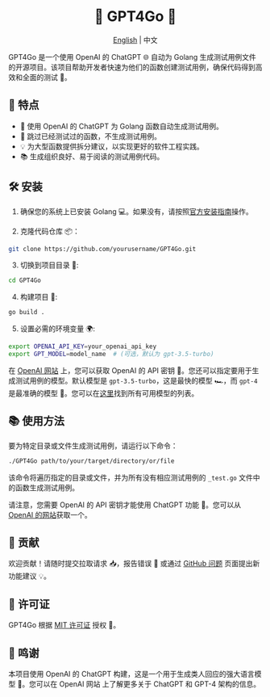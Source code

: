 
<div align="center">

# 🤖 GPT4Go 🚀

[English](README.md) | 中文

</div>

GPT4Go 是一个使用 OpenAI 的 ChatGPT 🌐 自动为 Golang 生成测试用例文件的开源项目。该项目帮助开发者快速为他们的函数创建测试用例，确保代码得到高效和全面的测试 🧪。

## 🌟 特点

-   🎯 使用 OpenAI 的 ChatGPT 为 Golang 函数自动生成测试用例。
-   🚫 跳过已经测试过的函数，不生成测试用例。
-   💡 为大型函数提供拆分建议，以实现更好的软件工程实践。
-   📚 生成组织良好、易于阅读的测试用例代码。

## 🛠 安装

1.  确保您的系统上已安装 Golang 💻。如果没有，请按照[官方安装指南](https://golang.google.cn/doc/install)操作。
    
2.  克隆代码仓库 📦：

```bash
git clone https://github.com/yourusername/GPT4Go.git
```

3.  切换到项目目录 📂:

```bash
cd GPT4Go
```

4.  构建项目 🔨:

```bash
go build .
```

5.  设置必需的环境变量 🌍:

```bash
export OPENAI_API_KEY=your_openai_api_key
export GPT_MODEL=model_name  # (可选，默认为 gpt-3.5-turbo)
```

在 [OpenAI 网站](https://beta.openai.com/docs/developer-quickstart/api-key) 上，您可以获取 OpenAI 的 API 密钥 🔑。您还可以指定要用于生成测试用例的模型。默认模型是 `gpt-3.5-turbo`，这是最快的模型 🏎，而 `gpt-4` 是最准确的模型 🎯。您可以在[这里](https://platform.openai.com/docs/models/overview)找到所有可用模型的列表。

## 📚 使用方法

要为特定目录或文件生成测试用例，请运行以下命令：

```bash
./GPT4Go path/to/your/target/directory/or/file
```

该命令将遍历指定的目录或文件，并为所有没有相应测试用例的 `_test.go` 文件中的函数生成测试用例。

请注意，您需要 OpenAI 的 API 密钥才能使用 ChatGPT 功能 🔐。您可以从 [OpenAI 的网站](https://www.openai.com/)获取一个。

## 👥 贡献

欢迎贡献！请随时提交拉取请求 📥，报告错误 🐞 或通过 [GitHub 问题](https://github.com/yourusername/GPT4Go/issues) 页面提出新功能建议 💡。

## 📄 许可证

GPT4Go 根据 [MIT 许可证](https://chat.openai.com/LICENSE) 授权 📃。

## 🙏 鸣谢

本项目使用 OpenAI 的 ChatGPT 构建，这是一个用于生成类人回应的强大语言模型 🧠。您可以在 OpenAI 网站 上了解更多关于 ChatGPT 和 GPT-4 架构的信息。